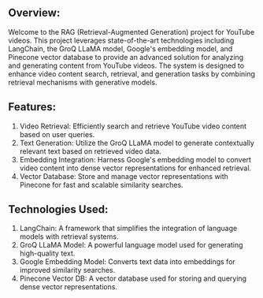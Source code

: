 ## Overview:

Welcome to the RAG (Retrieval-Augmented Generation) project for YouTube videos. This project leverages state-of-the-art technologies including LangChain, the GroQ LLaMA model, Google's embedding model, and Pinecone vector database to provide an advanced solution for analyzing and generating content from YouTube videos. The system is designed to enhance video content search, retrieval, and generation tasks by combining retrieval mechanisms with generative models.

## Features:

1. Video Retrieval: Efficiently search and retrieve YouTube video content based on user queries.
2. Text Generation: Utilize the GroQ LLaMA model to generate contextually relevant text based on retrieved video data.
3. Embedding Integration: Harness Google's embedding model to convert video content into dense vector representations for enhanced retrieval.
4. Vector Database: Store and manage vector representations with Pinecone for fast and scalable similarity searches.
   
## Technologies Used:

1. LangChain: A framework that simplifies the integration of language models with retrieval systems.
2. GroQ LLaMA Model: A powerful language model used for generating high-quality text.
3. Google Embedding Model: Converts text data into embeddings for improved similarity searches.
4. Pinecone Vector DB: A vector database used for storing and querying dense vector representations.
